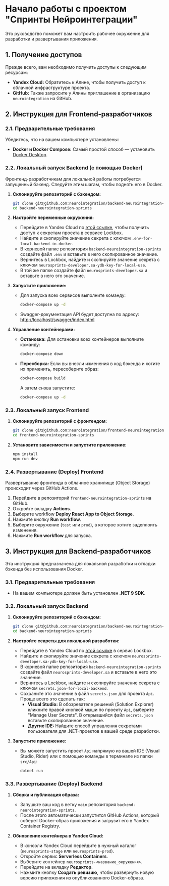 # Начало работы с проектом "Спринты Нейроинтеграции"

Это руководство поможет вам настроить рабочее окружение для разработки и развертывания приложения.

## 1. Получение доступов

Прежде всего, вам необходимо получить доступы к следующим ресурсам:
*   **Yandex Cloud:** Обратитесь к Алине, чтобы получить доступ к облачной инфраструктуре проекта.
*   **GitHub:** Также запросите у Алины приглашение в организацию `neurointegration` на GitHub.

## 2. Инструкция для Frontend-разработчиков

### 2.1. Предварительные требования

Убедитесь, что на вашем компьютере установлены:
*   **Docker и Docker Compose:** Самый простой способ — установить [Docker Desktop](https://www.docker.com/products/docker-desktop/).

### 2.2. Локальный запуск Backend (с помощью Docker)

Фронтенд-разработчикам для локальной работы потребуется запущенный бэкенд. Следуйте этим шагам, чтобы поднять его в Docker.

1.  **Склонируйте репозиторий с бэкендом:**
    ```bash
    git clone git@github.com:neurointegration/backend-neurointegration-sprints.git
    cd backend-neurointegration-sprints
    ```

2.  **Настройте переменные окружения:**
    *   Перейдите в Yandex Cloud по [этой ссылке](https://console.yandex.cloud/folders/b1gfn47iid5moudv2umd/lockbox/secret/e6q0pu6q9mrhtoldt9pk/overview), чтобы получить доступ к секретам проекта в сервисе Lockbox.
    *   Найдите и скопируйте значение секрета с ключом `.env-for-local-backend-in-docker`.
    *   В корневой папке репозитория `backend-neurointegration-sprints` создайте файл `.env` и вставьте в него скопированное значение.
    *   Вернитесь в Lockbox, найдите и скопируйте значение секрета с ключом `neurosprints-developer.sa-ydb-key-for-local-use`.
    *   В той же папке создайте файл `neurosprints-developer.sa` и вставьте в него это значение.

3.  **Запустите приложение:**
    *   Для запуска всех сервисов выполните команду:
        ```bash
        docker-compose up -d
        ```
    *   Swagger-документация API будет доступна по адресу: [http://localhost/swagger/index.html](http://localhost/swagger/index.html)

4.  **Управление контейнерами:**
    *   **Остановка:** Для остановки всех контейнеров выполните команду:
        ```bash
        docker-compose down
        ```
    *   **Пересборка:** Если вы внесли изменения в код бэкенда и хотите их применить, пересоберите образ:
        ```bash
        docker-compose build
        ```
        А затем снова запустите:
        ```bash
        docker-compose up -d
        ```

### 2.3. Локальный запуск Frontend

1.  **Склонируйте репозиторий с фронтендом:**
    ```bash
    git clone git@github.com:neurointegration/frontend-neurointegration-sprints.git
    cd frontend-neurointegration-sprints
    ```

2.  **Установите зависимости и запустите приложение:**
    ```bash
    npm install
    npm run dev
    ```

### 2.4. Развертывание (Deploy) Frontend

Развертывание фронтенда в облачное хранилище (Object Storage) происходит через GitHub Actions.

1.  Перейдите в репозиторий `frontend-neurointegration-sprints` на GitHub.
2.  Откройте вкладку **Actions**.
3.  Выберите workflow **Deploy React App to Object Storage**.
4.  Нажмите кнопку **Run workflow**.
5.  Выберите окружение (`test` или `prod`), в которое хотите задеплоить изменения.
6.  Нажмите **Run workflow** для запуска.

## 3. Инструкция для Backend-разработчиков

Эта инструкция предназначена для локальной разработки и отладки бэкенда без использования Docker.

### 3.1. Предварительные требования

*   На вашем компьютере должен быть установлен **.NET 9 SDK**.

### 3.2. Локальный запуск Backend

1.  **Склонируйте репозиторий с бэкендом:**
    ```bash
    git clone git@github.com:neurointegration/backend-neurointegration-sprints.git
    cd backend-neurointegration-sprints
    ```

2.  **Настройте секреты для локальной разработки:**
    *   Перейдите в Yandex Cloud по [этой ссылке](https://console.yandex.cloud/folders/b1gfn47iid5moudv2umd/lockbox/secret/e6q0pu6q9mrhtoldt9pk/overview) в сервис Lockbox.
    *   Найдите и скопируйте значение секрета с ключом `neurosprints-developer.sa-ydb-key-for-local-use`.
    *   В корневой папке репозитория `backend-neurointegration-sprints` создайте файл `neurosprints-developer.sa` и вставьте в него это значение.
    *   Вернитесь в Lockbox, найдите и скопируйте значение секрета с ключом `secrets.json-for-local-backend`.
    *   Сохраните это значение в файл `secrets.json` для проекта `Api`. Проще всего это сделать так:
        *   **Visual Studio:** В обозревателе решений (Solution Explorer) кликните правой кнопкой мыши по проекту `Api`, выберите "Manage User Secrets". В открывшийся файл `secrets.json` вставьте скопированное значение.
        *   **Другие IDE:** Найдите способ управления секретами пользователя для .NET-проектов в вашей среде разработки.

3.  **Запустите приложение:**
    *   Вы можете запустить проект `Api` напрямую из вашей IDE (Visual Studio, Rider) или с помощью команды в терминале из папки `src/Api`:
        ```bash
        dotnet run
        ```

### 3.3. Развертывание (Deploy) Backend

1.  **Сборка и публикация образа:**
    *   Запушьте ваш код в ветку `main` репозитория `backend-neurointegration-sprints`.
    *   После этого автоматически запустится GitHub Actions, который соберет Docker-образ приложения и загрузит его в Yandex Container Registry.

2.  **Обновление контейнера в Yandex Cloud:**
    *   В консоли Yandex Cloud перейдите в нужный каталог (`neurosprints-stage` или `neurosprints-prod`).
    *   Откройте сервис **Serverless Containers**.
    *   Выберите контейнер `neurosprints-<название_окружения>`.
    *   Перейдите на вкладку **Редактор**.
    *   Нажмите кнопку **Создать ревизию**, чтобы развернуть новую версию приложения из опубликованного Docker-образа.
